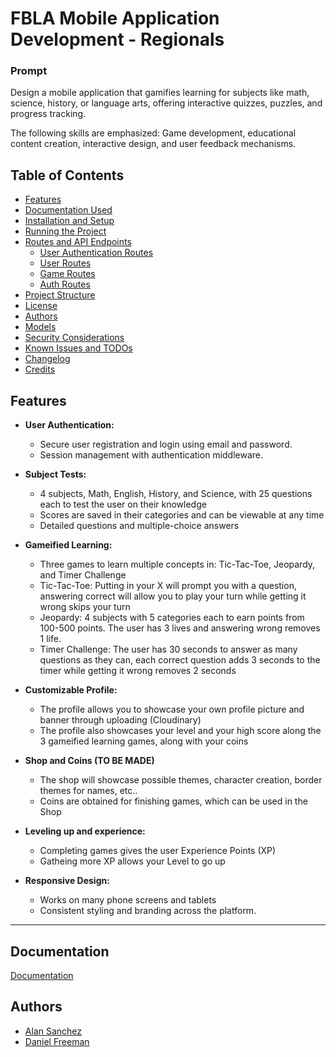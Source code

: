 # FBLA Mobile Application Development - Regionals

### Prompt

Design a mobile application that gamifies learning for subjects like math, science, history, or
language arts, offering interactive quizzes, puzzles, and progress tracking.

The following skills are emphasized: Game development, educational content creation,
interactive design, and user feedback mechanisms.


## Table of Contents

- [Features](#features)
- [Documentation Used](#documentation)
- [Installation and Setup](#installation-and-setup)
- [Running the Project](#running-the-project)
- [Routes and API Endpoints](#routes-and-api-endpoints)
  - [User Authentication Routes](#user-authentication-routes)
  - [User Routes](#pet-routes)
  - [Game Routes](#contact-routes)
  - [Auth Routes](#admin-routes)
- [Project Structure](#project-structure)
- [License](#license)
- [Authors](#Authors)
- [Models](#models)
- [Security Considerations](#security-considerations)
- [Known Issues and TODOs](#known-issues-and-todos)
- [Changelog](#changelog)
- [Credits](#credits)
## Features

- **User Authentication:**
  - Secure user registration and login using email and password.
  - Session management with authentication middleware.

- **Subject Tests:**
  - 4 subjects, Math, English, History, and Science, with 25 questions each to test the user on their knowledge
  - Scores are saved in their categories and can be viewable at any time
  - Detailed questions and multiple-choice answers

- **Gameified Learning:**
  - Three games to learn multiple concepts in: Tic-Tac-Toe, Jeopardy, and Timer Challenge
  - Tic-Tac-Toe: Putting in your X will prompt you with a question, answering correct will allow you to play your turn while getting it wrong skips your turn
  - Jeopardy: 4 subjects with 5 categories each to earn points from 100-500 points. The user has 3 lives and answering wrong removes 1 life. 
  - Timer Challenge: The user has 30 seconds to answer as many questions as they can, each correct question adds 3 seconds to the timer while getting it wrong removes 2 seconds

- **Customizable Profile:**
  - The profile allows you to showcase your own profile picture and banner through uploading (Cloudinary)
  - The profile also showcases your level and your high score along the 3 gameified learning games, along with your coins

- **Shop and Coins (TO BE MADE)**
  - The shop will showcase possible themes, character creation, border themes for names, etc..
  - Coins are obtained for finishing games, which can be used in the Shop

- **Leveling up and experience:**
  - Completing games gives the user Experience Points (XP)
  - Gatheing more XP allows your Level to go up

- **Responsive Design:**
  - Works on many phone screens and tablets
  - Consistent styling and branding across the platform.

---
## Documentation

[Documentation](https://linktodocumentation)


## Authors

- [Alan Sanchez](https://www.github.com/derpnerdd)
- [Daniel Freeman](https://www.github.com/DanielFreeman068)

